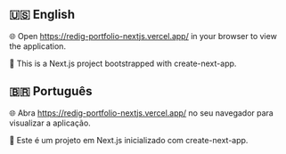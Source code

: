 ## 🇺🇸 English

🌐 Open <a href="https://redig-portfolio-nextjs.vercel.app/" target="_blank" rel="noopener noreferrer">https://redig-portfolio-nextjs.vercel.app/</a> in your browser to view the application.

🚀 This is a Next.js project bootstrapped with create-next-app.

## 🇧🇷 Português

🌐 Abra <a href="https://redig-portfolio-nextjs.vercel.app/" target="_blank" rel="noopener noreferrer">https://redig-portfolio-nextjs.vercel.app/</a> no seu navegador para visualizar a aplicação.

🚀 Este é um projeto em Next.js inicializado com create-next-app.